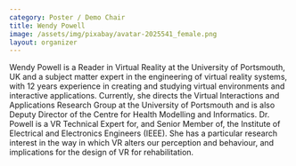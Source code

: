 ```yaml
---
category: Poster / Demo Chair
title: Wendy Powell
image: /assets/img/pixabay/avatar-2025541_female.png
layout: organizer
---
```


Wendy Powell is a Reader in Virtual Reality at the University of Portsmouth, UK and a subject matter expert in the engineering of virtual reality systems, with 12 years experience in creating and studying virtual environments and interactive applications. Currently, she directs the Virtual Interactions and Applications Research Group at the University of Portsmouth and is also Deputy Director of the Centre for Health Modelling and Informatics. Dr. Powell is a VR Technical Expert for, and Senior Member of, the Institute of Electrical and Electronics Engineers (IEEE). She has a particular research interest in the way in which VR alters our perception and behaviour, and implications for the design of VR for rehabilitation.
